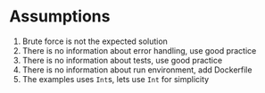 # Assumptions

1. Brute force is not the expected solution
2. There is no information about error handling, use good practice
3. There is no information about tests, use good practice
4. There is no information about run environment, add Dockerfile
5. The examples uses `Int`s, lets use `Int` for simplicity
